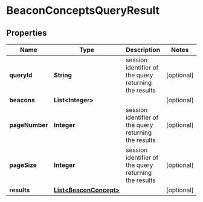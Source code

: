 
# BeaconConceptsQueryResult

## Properties
Name | Type | Description | Notes
------------ | ------------- | ------------- | -------------
**queryId** | **String** | session identifier of the query returning the results  |  [optional]
**beacons** | **List&lt;Integer&gt;** |  |  [optional]
**pageNumber** | **Integer** | session identifier of the query returning the results  |  [optional]
**pageSize** | **Integer** | session identifier of the query returning the results  |  [optional]
**results** | [**List&lt;BeaconConcept&gt;**](BeaconConcept.md) |  |  [optional]



